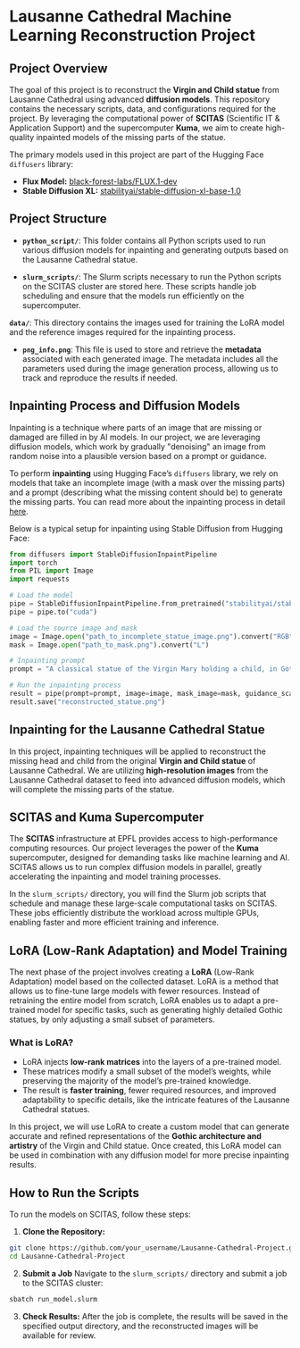 # Lausanne Cathedral Machine Learning Reconstruction Project

## Project Overview

The goal of this project is to reconstruct the **Virgin and Child statue** from Lausanne Cathedral using advanced **diffusion models**. This repository contains the necessary scripts, data, and configurations required for the project. By leveraging the computational power of **SCITAS** (Scientific IT & Application Support) and the supercomputer **Kuma**, we aim to create high-quality inpainted models of the missing parts of the statue.

The primary models used in this project are part of the Hugging Face `diffusers` library:
- **Flux Model:** [black-forest-labs/FLUX.1-dev](https://huggingface.co/black-forest-labs/FLUX.1-dev)
- **Stable Diffusion XL:** [stabilityai/stable-diffusion-xl-base-1.0](https://huggingface.co/stabilityai/stable-diffusion-xl-base-1.0)

## Project Structure

- **`python_script/`**: This folder contains all Python scripts used to run various diffusion models for inpainting and generating outputs based on the Lausanne Cathedral statue.
  
- **`slurm_scripts/`**: The Slurm scripts necessary to run the Python scripts on the SCITAS cluster are stored here. These scripts handle job scheduling and ensure that the models run efficiently on the supercomputer.

**`data/`**: This directory contains the images used for training the LoRA model and the reference images required for the inpainting process.

- **`png_info.png`**: This file is used to store and retrieve the **metadata** associated with each generated image. The metadata includes all the parameters used during the image generation process, allowing us to track and reproduce the results if needed.

## Inpainting Process and Diffusion Models

Inpainting is a technique where parts of an image that are missing or damaged are filled in by AI models. In our project, we are leveraging diffusion models, which work by gradually "denoising" an image from random noise into a plausible version based on a prompt or guidance.

To perform **inpainting** using Hugging Face’s `diffusers` library, we rely on models that take an incomplete image (with a mask over the missing parts) and a prompt (describing what the missing content should be) to generate the missing parts. You can read more about the inpainting process in detail [here](https://huggingface.co/docs/diffusers/en/using-diffusers/inpaint).

Below is a typical setup for inpainting using Stable Diffusion from Hugging Face:

```python
from diffusers import StableDiffusionInpaintPipeline
import torch
from PIL import Image
import requests

# Load the model
pipe = StableDiffusionInpaintPipeline.from_pretrained("stabilityai/stable-diffusion-xl-base-1.0")
pipe = pipe.to("cuda")

# Load the source image and mask
image = Image.open("path_to_incomplete_statue_image.png").convert("RGB")
mask = Image.open("path_to_mask.png").convert("L")

# Inpainting prompt
prompt = "A classical statue of the Virgin Mary holding a child, in Gothic style, delicate features."

# Run the inpainting process
result = pipe(prompt=prompt, image=image, mask_image=mask, guidance_scale=7.5).images[0]
result.save("reconstructed_statue.png")
```

## Inpainting for the Lausanne Cathedral Statue

In this project, inpainting techniques will be applied to reconstruct the missing head and child from the original **Virgin and Child statue** of Lausanne Cathedral. We are utilizing **high-resolution images** from the Lausanne Cathedral dataset to feed into advanced diffusion models, which will complete the missing parts of the statue.

## SCITAS and Kuma Supercomputer

The **SCITAS** infrastructure at EPFL provides access to high-performance computing resources. Our project leverages the power of the **Kuma** supercomputer, designed for demanding tasks like machine learning and AI. SCITAS allows us to run complex diffusion models in parallel, greatly accelerating the inpainting and model training processes.

In the `slurm_scripts/` directory, you will find the Slurm job scripts that schedule and manage these large-scale computational tasks on SCITAS. These jobs efficiently distribute the workload across multiple GPUs, enabling faster and more efficient training and inference.

## LoRA (Low-Rank Adaptation) and Model Training

The next phase of the project involves creating a **LoRA** (Low-Rank Adaptation) model based on the collected dataset. LoRA is a method that allows us to fine-tune large models with fewer resources. Instead of retraining the entire model from scratch, LoRA enables us to adapt a pre-trained model for specific tasks, such as generating highly detailed Gothic statues, by only adjusting a small subset of parameters.

### What is LoRA?

- LoRA injects **low-rank matrices** into the layers of a pre-trained model.
- These matrices modify a small subset of the model’s weights, while preserving the majority of the model’s pre-trained knowledge.
- The result is **faster training**, fewer required resources, and improved adaptability to specific details, like the intricate features of the Lausanne Cathedral statues.

In this project, we will use LoRA to create a custom model that can generate accurate and refined representations of the **Gothic architecture and artistry** of the Virgin and Child statue. Once created, this LoRA model can be used in combination with any diffusion model for more precise inpainting results.

## How to Run the Scripts

To run the models on SCITAS, follow these steps:

1. **Clone the Repository:**
```bash
git clone https://github.com/your_username/Lausanne-Cathedral-Project.git
cd Lausanne-Cathedral-Project
```

2. **Submit a Job**
Navigate to the `slurm_scripts/` directory and submit a job to the SCITAS cluster:
```bash
sbatch run_model.slurm
```

3. **Check Results:** After the job is complete, the results will be saved in the specified output directory, and the reconstructed images will be available for review.


